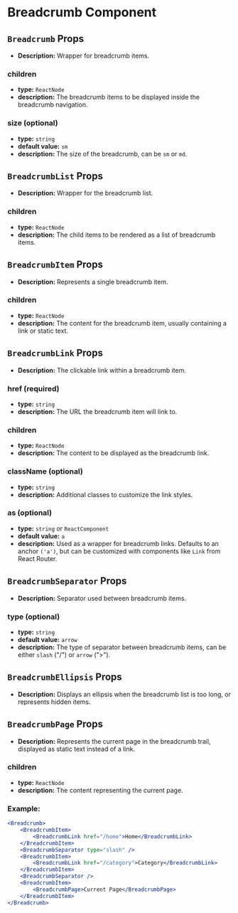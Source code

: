 # Breadcrumb Component

## `Breadcrumb` Props
- **Description:** Wrapper for breadcrumb items.  

### children
- **type:** `ReactNode`
- **description:** The breadcrumb items to be displayed inside the breadcrumb navigation.

### size (optional)
- **type:** `string`
- **default value:** `sm`
- **description:** The size of the breadcrumb, can be `sm` or `md`.

## `BreadcrumbList` Props
- **Description:** Wrapper for the breadcrumb list.  

### children
- **type:** `ReactNode`
- **description:** The child items to be rendered as a list of breadcrumb items.

## `BreadcrumbItem` Props
- **Description:** Represents a single breadcrumb item.  

### children
- **type:** `ReactNode`
- **description:** The content for the breadcrumb item, usually containing a link or static text.

## `BreadcrumbLink` Props
- **Description:** The clickable link within a breadcrumb item.

### href (required)
- **type:** `string`
- **description:** The URL the breadcrumb item will link to.

### children
- **type:** `ReactNode`
- **description:** The content to be displayed as the breadcrumb link.

### className (optional)
- **type:** `string`
- **description:** Additional classes to customize the link styles.

### as (optional)
- **type:** `string` or `ReactComponent`
- **default value:** `a`
- **description:** Used as a wrapper for breadcrumb links. Defaults to an anchor `('a')`, but can be customized with components like `Link` from React Router.

## `BreadcrumbSeparator` Props
- **Description:** Separator used between breadcrumb items.

### type (optional)
- **type:** `string`
- **default value:** `arrow`
- **description:** The type of separator between breadcrumb items, can be either `slash` ("/") or `arrow` (">").

## `BreadcrumbEllipsis` Props
- **Description:** Displays an ellipsis when the breadcrumb list is too long, or represents hidden items.

## `BreadcrumbPage` Props
- **Description:** Represents the current page in the breadcrumb trail, displayed as static text instead of a link.

### children
- **type:** `ReactNode`
- **description:** The content representing the current page.

### Example:

```jsx
<Breadcrumb>
    <BreadcrumbItem>
        <BreadcrumbLink href="/home">Home</BreadcrumbLink>
    </BreadcrumbItem>
    <BreadcrumbSeparator type="slash" />
    <BreadcrumbItem>
        <BreadcrumbLink href="/category">Category</BreadcrumbLink>
    </BreadcrumbItem>
    <BreadcrumbSeparator />
    <BreadcrumbItem>
        <BreadcrumbPage>Current Page</BreadcrumbPage>
    </BreadcrumbItem>
</Breadcrumb>
